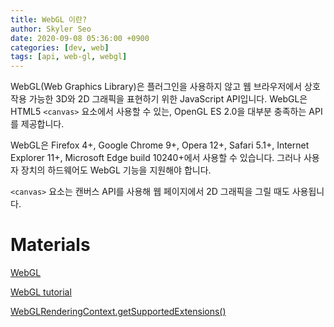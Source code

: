 ```yaml
---
title: WebGL 이란?
author: Skyler Seo
date: 2020-09-08 05:36:00 +0900
categories: [dev, web]
tags: [api, web-gl, webgl]
---
```


WebGL(Web Graphics Library)은 플러그인을 사용하지 않고 웹 브라우저에서 상호작용 가능한 3D와 2D 그래픽을 표현하기 위한 JavaScript API입니다. WebGL은 HTML5 `<canvas>` 요소에서 사용할 수 있는, OpenGL ES 2.0을 대부분 충족하는 API를 제공합니다.

WebGL은 Firefox 4+, Google Chrome 9+, Opera 12+, Safari 5.1+, Internet Explorer 11+, Microsoft Edge build 10240+에서 사용할 수 있습니다. 그러나 사용자 장치의 하드웨어도 WebGL 기능을 지원해야 합니다.

`<canvas>` 요소는 캔버스 API를 사용해 웹 페이지에서 2D 그래픽을 그릴 때도 사용됩니다.

# Materials

[WebGL](https://developer.mozilla.org/ko/docs/Web/API/WebGL_API)

[WebGL tutorial](https://developer.mozilla.org/ko/docs/Web/API/WebGL_API/Tutorial)

[WebGLRenderingContext.getSupportedExtensions()](https://developer.mozilla.org/ko/docs/Web/API/WebGLRenderingContext/getSupportedExtensions#Browser_compatibility)
